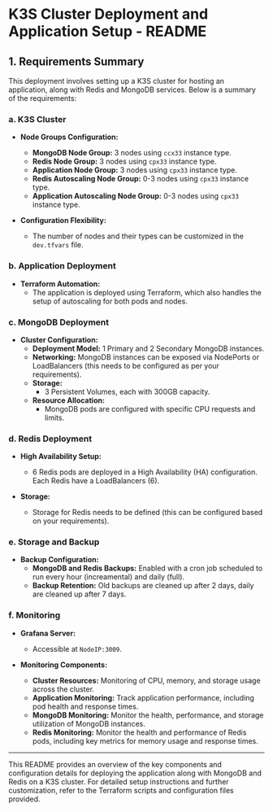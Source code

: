 # **K3S Cluster Deployment and Application Setup - README**

## **1. Requirements Summary**

This deployment involves setting up a K3S cluster for hosting an application, along with Redis and MongoDB services. Below is a summary of the requirements:

### **a. K3S Cluster**

- **Node Groups Configuration:**
  - **MongoDB Node Group:** 3 nodes using `ccx33` instance type.
  - **Redis Node Group:** 3 nodes using `cpx33` instance type.
  - **Application Node Group:** 3 nodes using `cpx33` instance type.
  - **Redis Autoscaling Node Group:** 0-3 nodes using `cpx33` instance type.
  - **Application Autoscaling Node Group:** 0-3 nodes using `cpx33` instance type.

- **Configuration Flexibility:**
  - The number of nodes and their types can be customized in the `dev.tfvars` file.

### **b. Application Deployment**

- **Terraform Automation:**
  - The application is deployed using Terraform, which also handles the setup of autoscaling for both pods and nodes.

### **c. MongoDB Deployment**

- **Cluster Configuration:**
  - **Deployment Model:** 1 Primary and 2 Secondary MongoDB instances.
  - **Networking:** MongoDB instances can be exposed via NodePorts or LoadBalancers (this needs to be configured as per your requirements).
  - **Storage:** 
    - 3 Persistent Volumes, each with 300GB capacity.
  - **Resource Allocation:**
    - MongoDB pods are configured with specific CPU requests and limits.

### **d. Redis Deployment**

- **High Availability Setup:**
  - 6 Redis pods are deployed in a High Availability (HA) configuration. Each Redis have a LoadBalancers (6).
  
- **Storage:**
  - Storage for Redis needs to be defined (this can be configured based on your requirements).

### **e. Storage and Backup**

- **Backup Configuration:**
  - **MongoDB and Redis Backups:** Enabled with a cron job scheduled to run every hour (increamental) and daily (full).
  - **Backup Retention:** Old backups are cleaned up after 2 days, daily are cleaned up after 7 days.

### **f. Monitoring**

- **Grafana Server:**
  - Accessible at `NodeIP:3009`.
  
- **Monitoring Components:**
  - **Cluster Resources:** Monitoring of CPU, memory, and storage usage across the cluster.
  - **Application Monitoring:** Track application performance, including pod health and response times.
  - **MongoDB Monitoring:** Monitor the health, performance, and storage utilization of MongoDB instances.
  - **Redis Monitoring:** Monitor the health and performance of Redis pods, including key metrics for memory usage and response times.

---

This README provides an overview of the key components and configuration details for deploying the application along with MongoDB and Redis on a K3S cluster. For detailed setup instructions and further customization, refer to the Terraform scripts and configuration files provided.
